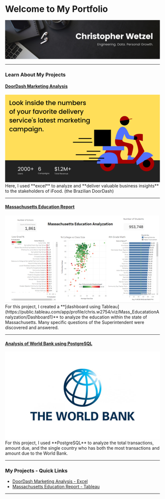 # Welcome to My Portfolio
<img src="images/headline 1.2.png"/>

---

### Learn About My Projects

#### [DoorDash Marketing Analysis](https://www.linkedin.com/pulse/doordashs-marketing-results-breakdown-christopher-wetzel/)
<img src="images/Deliver your food quickly and safely.png"/>
Here, I used **excel** to analyze and **deliver valuable business insights** to the stakeholders of iFood. (the Brazilian DoorDash)

---
#### [Massachusetts Education Report](https://www.linkedin.com/pulse/massachusetts-education-deep-dive-christopher-wetzel/?trackingId=PlVmTKQ%2FSLKhKcbelXN%2Big%3D%3D)
<img src="images/dashboard.PNG"/>
For this project, I created a **[dashboard using Tableau](https://public.tableau.com/app/profile/chris.w2754/viz/Mass_EducatationAnalyzation/Dashboard1)** to analyze the education within the state of Massachusetts. Many specific questions of the Superintendent were discovered and answered.

---

#### [Analysis of World Bank using PostgreSQL](/sample_project)
<img src="images/world-bank-logo.jpg?raw=true"/>
For this project, I used **PostgreSQL** to analyze the total transactions, amount due, and the single country who has both the most transactions and amount due to the World Bank.

---

### My Projects - Quick Links

- [DoorDash Marketing Analysis - Excel](https://www.linkedin.com/pulse/doordashs-marketing-results-breakdown-christopher-wetzel/)
- [Massachusetts Education Report - Tableau](https://www.linkedin.com/pulse/massachusetts-education-deep-dive-christopher-wetzel/?trackingId=PlVmTKQ%2FSLKhKcbelXN%2Big%3D%3D)

---




